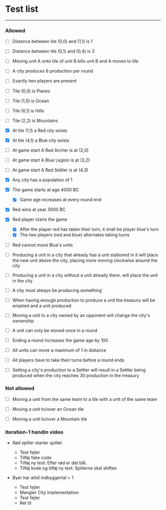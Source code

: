 # Test list
---


### Allowed
- [ ] Distance between tile (0,0) and (1,1) is 1
- [ ] Distance between tile (0,1) and (0,4) is 3
- [ ] Moving unit A onto tile of unit B kills unit B and A moves to tile
- [ ] A city produces 6 production per round
- [ ] Exactly two players are present
- [ ] Tile (0,0) is Planes
- [ ] Tile (1,0) is Ocean
- [ ] Tile (0,1) is Hills
- [ ] Tile (2,2) is Mountains
- [x] At tile (1,1) a Red city exists
- [x] At tile (4,1) a Blue city exists
- [ ] At game start A Red Archer is at (2,0)
- [ ] At game start A Blue Legion is at (3,2)
- [ ] At game start A Red Settler is at (4,3)
- [x] Any city has a population of 1
- [x] The game starts at age 4000 BC
    - [x] Game age increases at every round end
- [x] Red wins at year 3000 BC
- [x] Red player starts the game
    - [x] After the player red has taken their turn, it shall be player blue's turn
    - [x] The two players (red and blue) alternates taking turns
- [ ] Red cannot move Blue's units
- [ ] Producing a unit in a city that already has a unit stationed in it will place the new unit above the city, placing more moving clockwise around the city
- [ ] Producing a unit in a city without a unit already there, will place the unit in the city
- [ ] A city must always be producing something
- [ ] When having enough production to produce a unit the treasury will be emptied and a unit produced
- [ ] Moving a unit to a city owned by an opponent will change the city's ownership
- [ ] A unit can only be moved once in a round
- [ ] Ending a round increases the game age by 100
- [ ] All units can move a maximum of 1 in distance
- [ ] All players have to take their turns before a round ends
- [ ] Setting a city's production to a Settler will result in a Settler being produced when the city reaches 30 production in the treasury


### Not allowed
- [ ] Moving a unit from the same team to a tile with a unit of the same team
- [ ] Moving a unit to/over an Ocean tile
- [ ] Moving a unit to/over a Mountain tile


### iteration-1 handin video

- Rød spiller starter spillet
    - Test fejler
    - Tilføj fake code
    - Tilføj ny test: Efter rød er det blå.
    - Tilføj kode og tilføj ny test: Spillerne skal skiftes
    
- Byer har altid indbyggertal = 1
    - Test fejler
    - Mangler City implementation
    - Test fejler
    - Ret til